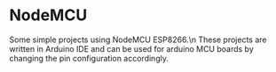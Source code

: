 # NodeMCU
Some simple projects using NodeMCU ESP8266.\n
These projects are written in Arduino IDE and can be used for arduino MCU boards by changing the pin configuration accordingly.
